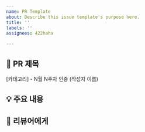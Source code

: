 ```yaml
---
name: PR Template
about: Describe this issue template's purpose here.
title: ''
labels: ''
assignees: 422haha

---
```


## 📌 PR 제목
[카테고리] - N월 N주차 인증 (작성자 이름)

## 💡 주요 내용


## 💬 리뷰어에게
